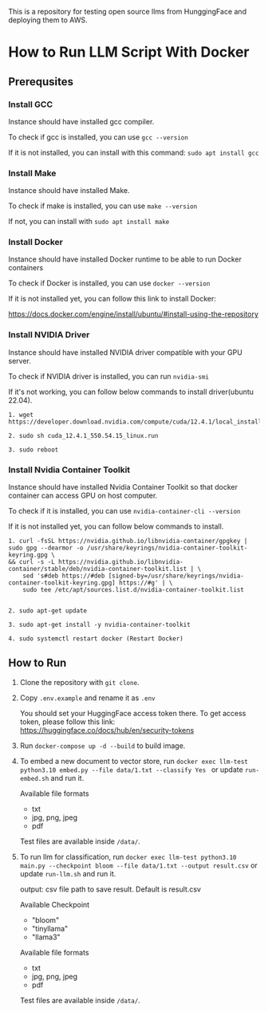 This is a repository for testing open source llms from HunggingFace and deploying them to AWS.

# How to Run LLM Script With Docker

## Prerequsites

### Install GCC

Instance should have installed gcc compiler.

To check if gcc is installed, you can use ```gcc --version```

If it is not installed, you can install with this command: ```sudo apt install gcc```

### Install Make

Instance should have installed Make.

To check if make is installed, you can use ```make --version```

If not, you can install with ```sudo apt install make```

### Install Docker

Instance should have installed Docker runtime to be able to run Docker containers

To check if Docker is installed, you can use ```docker --version```

If it is not installed yet, you can follow this link to install Docker:

https://docs.docker.com/engine/install/ubuntu/#install-using-the-repository

### Install NVIDIA Driver

Instance should have installed NVIDIA driver compatible with your GPU server.

To check if NVIDIA driver is installed, you can run ```nvidia-smi```

If it's not working, you can follow below commands to install driver(ubuntu 22.04).


```
1. wget https://developer.download.nvidia.com/compute/cuda/12.4.1/local_installers/cuda_12.4.1_550.54.15_linux.run

2. sudo sh cuda_12.4.1_550.54.15_linux.run

3. sudo reboot
```

### Install Nvidia Container Toolkit

Instance should have installed Nvidia Container Toolkit so that docker container can access GPU on host computer.

To check if it is installed, you can use ```nvidia-container-cli --version```

If it is not installed yet, you can follow below commands to install.

```
1. curl -fsSL https://nvidia.github.io/libnvidia-container/gpgkey | sudo gpg --dearmor -o /usr/share/keyrings/nvidia-container-toolkit-keyring.gpg \
&& curl -s -L https://nvidia.github.io/libnvidia-container/stable/deb/nvidia-container-toolkit.list | \
    sed 's#deb https://#deb [signed-by=/usr/share/keyrings/nvidia-container-toolkit-keyring.gpg] https://#g' | \
    sudo tee /etc/apt/sources.list.d/nvidia-container-toolkit.list


2. sudo apt-get update

3. sudo apt-get install -y nvidia-container-toolkit

4. sudo systemctl restart docker (Restart Docker)

```

## How to Run

1. Clone the repository with ```git clone```.

2. Copy ```.env.example``` and rename it as ```.env```

    You should set your HuggingFace access token there.
    To get access token, please follow this link: https://huggingface.co/docs/hub/en/security-tokens

3. Run ```docker-compose up -d --build``` to build image.

4. To embed a new document to vector store, run ```docker exec llm-test python3.10 embed.py --file data/1.txt --classify Yes ``` or update ```run-embed.sh``` and run it.

    Available file formats
    - txt
    - jpg, png, jpeg
    - pdf

    Test files are available inside ```/data/```.


5. To run llm for classification, run ```docker exec llm-test python3.10 main.py --checkpoint bloom --file data/1.txt --output result.csv``` or update ```run-llm.sh``` and run it.

    output: csv file path to save result. Default is result.csv

    Available Checkpoint
    - "bloom"
    - "tinyllama"
    - "llama3"

    Available file formats
    - txt
    - jpg, png, jpeg
    - pdf

    Test files are available inside ```/data/```.

